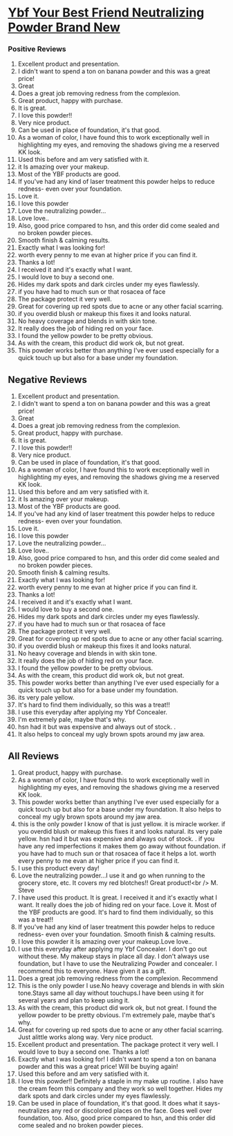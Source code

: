 # [Ybf Your Best Friend Neutralizing Powder Brand New](https://products.checkmycream.com/products/Ybf-Your-Best-Friend-Neutralizing-Powder-Brand-New.html)

### Positive Reviews

<ol>
      <li>Excellent product and presentation.</li>
      <li>I didn&#x27;t want to spend a ton on banana powder and this was a great price!</li>
      <li>Great</li>
      <li>Does a great job removing redness from the complexion.  </li>
      <li>Great product, happy with purchase.</li>
      <li>It is great.</li>
      <li>I love this powder!!</li>
      <li>Very nice product.</li>
      <li>Can be used in place of foundation, it&#x27;s that good.</li>
      <li>As a woman of color, I have found this to work exceptionally well in highlighting my eyes, and removing the shadows giving me a reserved KK look.</li>
      <li>Used this before and am very satisfied with it.</li>
      <li>it Is amazing over your makeup.</li>
      <li>Most of the YBF products are good.</li>
      <li>If you&#x27;ve had any kind of laser treatment this powder helps to reduce redness- even over your foundation.</li>
      <li>Love it.</li>
      <li>I love this powder</li>
      <li>Love the neutralizing powder...</li>
      <li>Love love..</li>
      <li>Also, good price compared to hsn, and this order did come sealed and no broken powder pieces.</li>
      <li>Smooth finish &amp; calming results.</li>
      <li>Exactly what I was looking for!</li>
      <li>worth every penny to me evan at higher price if you can find it.</li>
      <li>Thanks a lot!</li>
      <li>I received it and it&#x27;s exactly what I want.</li>
      <li>I would love to buy a second one.</li>
      <li>Hides my dark spots and dark circles under my eyes flawlessly.</li>
      <li>if you have had to much sun or that rosacea of face</li>
      <li>The package protect it very well.</li>
      <li>Great for covering up red spots due to acne or any other facial scarring.  </li>
      <li>if you overdid blush or makeup this fixes it and looks natural.</li>
      <li>No heavy coverage and blends in with skin tone.</li>
      <li>It really does the job of hiding red on your face.</li>
      <li>I found the yellow powder to be pretty obvious.</li>
      <li>As with the cream, this product did work ok, but not great.  </li>
      <li>This powder works better than anything I&#x27;ve ever used especially for a quick touch up but also for a base under my foundation.  </li>
</ol>


<h2>Negative Reviews</h2>
<ol>
<li> Excellent product and presentation.</li>
<li> I didn&#x27;t want to spend a ton on banana powder and this was a great price!</li>
<li> Great</li>
<li> Does a great job removing redness from the complexion.  </li>
<li> Great product, happy with purchase.</li>
<li> It is great.</li>
<li> I love this powder!!</li>
<li> Very nice product.</li>
<li> Can be used in place of foundation, it&#x27;s that good.</li>
<li> As a woman of color, I have found this to work exceptionally well in highlighting my eyes, and removing the shadows giving me a reserved KK look.</li>
<li> Used this before and am very satisfied with it.</li>
<li> it Is amazing over your makeup.</li>
<li> Most of the YBF products are good.</li>
<li> If you&#x27;ve had any kind of laser treatment this powder helps to reduce redness- even over your foundation.</li>
<li> Love it.</li>
<li> I love this powder</li>
<li> Love the neutralizing powder...</li>
<li> Love love..</li>
<li> Also, good price compared to hsn, and this order did come sealed and no broken powder pieces.</li>
<li> Smooth finish &amp; calming results.</li>
<li> Exactly what I was looking for!</li>
<li> worth every penny to me evan at higher price if you can find it.</li>
<li> Thanks a lot!</li>
<li> I received it and it&#x27;s exactly what I want.</li>
<li> I would love to buy a second one.</li>
<li> Hides my dark spots and dark circles under my eyes flawlessly.</li>
<li> if you have had to much sun or that rosacea of face</li>
<li> The package protect it very well.</li>
<li> Great for covering up red spots due to acne or any other facial scarring.  </li>
<li> if you overdid blush or makeup this fixes it and looks natural.</li>
<li> No heavy coverage and blends in with skin tone.</li>
<li> It really does the job of hiding red on your face.</li>
<li> I found the yellow powder to be pretty obvious.</li>
<li> As with the cream, this product did work ok, but not great.  </li>
<li> This powder works better than anything I&#x27;ve ever used especially for a quick touch up but also for a base under my foundation.  </li>
<li> its very pale yellow.</li>
<li> It&#x27;s hard to find them individually, so this was a treat!!</li>
<li> I use this everyday after applying my Ybf Concealer.  </li>
<li> I&#x27;m extremely pale, maybe that&#x27;s why.</li>
<li> hsn had it but was expensive and always out of stock. .</li>
<li> It also helps to conceal my ugly brown spots around my jaw area.</li>
</ol>

<h2>All Reviews</h2>

<ol>
    <li> Great product, happy with purchase.</li>
    <li> As a woman of color, I have found this to work exceptionally well in highlighting my eyes, and removing the shadows giving me a reserved KK look.</li>
    <li> This powder works better than anything I&#x27;ve ever used especially for a quick touch up but also for a base under my foundation.  It also helps to conceal my ugly brown spots around my jaw area.</li>
    <li> this is the only powder I know of that is just yellow. it is miracle worker. if you overdid blush or makeup this fixes it and looks natural. its very pale yellow. hsn had it but was expensive and always out of stock. . if you have any red imperfections it makes them go away without foundation. if you have had to much sun or that rosacea of face it helps a lot. worth every penny to me evan at higher price if you can find it.</li>
    <li> I use this product every day!</li>
    <li> Love the neutralizing powder...I use it and go when running to the grocery store, etc.  It covers my red blotches!!  Great product!&lt;br /&gt;  M.  Steve</li>
    <li> I have used this product. It is great. I received it and it&#x27;s exactly what I want. It really does the job of hiding red on your face. Love it. Most of the YBF products are good. It&#x27;s hard to find them individually, so this was a treat!!</li>
    <li> If you&#x27;ve had any kind of laser treatment this powder helps to reduce redness- even over your foundation. Smooth finish &amp; calming results.</li>
    <li> I love this powder it Is amazing over your makeup.Love love..</li>
    <li> I use this everyday after applying my Ybf Concealer.  I don&#x27;t go out without these.  My makeup stays in place all day.  I don&#x27;t always use foundation, but I have to use the Neutralizing Powder and concealer. I recommend this to everyone.  Have given it as a gift.</li>
    <li> Does a great job removing redness from the complexion.  Recommend</li>
    <li> This is the only powder I use.No heavy coverage and blends in with skin tone.Stays same all day without touchups.I have  been using it for several years and plan to keep using it.</li>
    <li> As with the cream, this product did work ok, but not great.  I found the yellow powder to be pretty obvious. I&#x27;m extremely pale, maybe that&#x27;s why.</li>
    <li> Great for covering up red spots due to acne or any other facial scarring.  Just alittle works along way. Very nice product.</li>
    <li> Excellent product and presentation. The package protect it very well. I would love to buy a second one. Thanks a lot!</li>
    <li> Exactly what I was looking for! I didn&#x27;t want to spend a ton on banana powder and this was a great price! Will be buying again!</li>
    <li> Used this before and am very satisfied with it.</li>
    <li> I love this powder!! Definitely a staple in my make up routine. I also have the cream feom this company and they work so well together. Hides my dark spots and dark circles under my eyes flawlessly.</li>
    <li> Can be used in place of foundation, it&#x27;s that good. It does what it says- neutralizes any red or discolored places on the face. Goes well over foundation, too. Also, good price compared to hsn, and this order did come sealed and no broken powder pieces.</li>
</ol>




